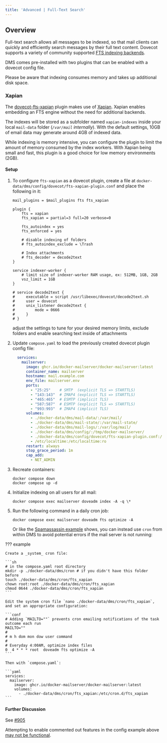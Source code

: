 ```yaml
---
title: 'Advanced | Full-Text Search'
---
```


## Overview

Full-text search allows all messages to be indexed, so that mail clients can quickly and efficiently search messages by their full text content. Dovecot supports a variety of community supported [FTS indexing backends](https://doc.dovecot.org/configuration_manual/fts/).

DMS comes pre-installed with two plugins that can be enabled with a dovecot config file.

Please be aware that indexing consumes memory and takes up additional disk space.

### Xapian

The [dovecot-fts-xapian](https://github.com/grosjo/fts-xapian) plugin makes use of [Xapian](https://xapian.org/). Xapian enables embedding an FTS engine without the need for additional backends.

The indexes will be stored as a subfolder named `xapian-indexes` inside your local `mail-data` folder (_`/var/mail` internally_). With the default settings, 10GB of email data may generate around 4GB of indexed data.

While indexing is memory intensive, you can configure the plugin to limit the amount of memory consumed by the index workers. With Xapian being small and fast, this plugin is a good choice for low memory environments (2GB).

#### Setup

1. To configure `fts-xapian` as a dovecot plugin, create a file at `docker-data/dms/config/dovecot/fts-xapian-plugin.conf` and place the following in it:

    ```
    mail_plugins = $mail_plugins fts fts_xapian

    plugin {
        fts = xapian
        fts_xapian = partial=3 full=20 verbose=0

        fts_autoindex = yes
        fts_enforced = yes

        # disable indexing of folders
        # fts_autoindex_exclude = \Trash

        # Index attachments
        # fts_decoder = decode2text
    }

    service indexer-worker {
        # limit size of indexer-worker RAM usage, ex: 512MB, 1GB, 2GB
        vsz_limit = 1GB
    }

    # service decode2text {
    #     executable = script /usr/libexec/dovecot/decode2text.sh
    #     user = dovecot
    #     unix_listener decode2text {
    #         mode = 0666
    #     }
    # }
    ```

    adjust the settings to tune for your desired memory limits, exclude folders and enable searching text inside of attachments

2. Update `compose.yaml` to load the previously created dovecot plugin config file:

    ```yaml
      services:
        mailserver:
          image: ghcr.io/docker-mailserver/docker-mailserver:latest
          container_name: mailserver
          hostname: mail.example.com
          env_file: mailserver.env
          ports:
            - "25:25"    # SMTP  (explicit TLS => STARTTLS)
            - "143:143"  # IMAP4 (explicit TLS => STARTTLS)
            - "465:465"  # ESMTP (implicit TLS)
            - "587:587"  # ESMTP (explicit TLS => STARTTLS)
            - "993:993"  # IMAP4 (implicit TLS)
          volumes:
            - ./docker-data/dms/mail-data/:/var/mail/
            - ./docker-data/dms/mail-state/:/var/mail-state/
            - ./docker-data/dms/mail-logs/:/var/log/mail/
            - ./docker-data/dms/config/:/tmp/docker-mailserver/
            - ./docker-data/dms/config/dovecot/fts-xapian-plugin.conf:/etc/dovecot/conf.d/10-plugin.conf:ro
            - /etc/localtime:/etc/localtime:ro
          restart: always
          stop_grace_period: 1m
          cap_add:
            - NET_ADMIN
    ```

3. Recreate containers:

    ```
    docker compose down
    docker compose up -d
    ```

4. Initialize indexing on all users for all mail:

    ```
    docker compose exec mailserver doveadm index -A -q \*
    ```

5. Run the following command in a daily cron job:

    ```
    docker compose exec mailserver doveadm fts optimize -A
    ```
    Or like the [Spamassassin example][docs-faq-sa-learn-cron] shows, you can instead use `cron` from within DMS to avoid potential errors if the mail server is not running:

??? example

    Create a _system_ cron file:

    ```sh
    # in the compose.yaml root directory
    mkdir -p ./docker-data/dms/cron # if you didn't have this folder before
    touch ./docker-data/dms/cron/fts_xapian
    chown root:root ./docker-data/dms/cron/fts_xapian
    chmod 0644 ./docker-data/dms/cron/fts_xapian
    ```

    Edit the system cron file `nano ./docker-data/dms/cron/fts_xapian`, and set an appropriate configuration:

    ```conf
    # Adding `MAILTO=""` prevents cron emailing notifications of the task outcome each run
    MAILTO=""
    #
    # m h dom mon dow user command
    #
    # Everyday 4:00AM, optimize index files
    0  4 * * * root  doveadm fts optimize -A
    ```

    Then with `compose.yaml`:

    ```yaml
    services:
      mailserver:
        image: ghcr.io/docker-mailserver/docker-mailserver:latest
        volumes:
          - ./docker-data/dms/cron/fts_xapian:/etc/cron.d/fts_xapian
    ```

#### Further Discussion

See [#905](https://github.com/docker-mailserver/docker-mailserver/issues/905)

Attempting to enable commented out features in the config example above [may not be functional][gh::xapian-decode2text].

[docs-faq-sa-learn-cron]: ../../faq.md#how-can-i-make-spamassassin-better-recognize-spam
[gh::xapian-decode2text]: https://github.com/orgs/docker-mailserver/discussions/4461#discussioncomment-13002388
